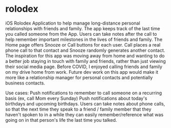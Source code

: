 # rolodex
iOS Rolodex Application to help manage long-distance personal relationships with friends and family. The app keeps track of the last time you called someone from the App. Users can take notes after the call to help remember important milestones in the lives of friends and family. The Home page offers Snooze or Call buttons for each user. Call places a real phone call to that contact and Snooze randomly generates another contact. The inspiration for this app was moving away from home and wanting to do a better job staying in touch with family and friends, rather than just viewing their social media page. Before COVID, I enjoyed calling friends and family on my drive home from work. Future dev work on this app would make it more like a relationship manager for personal contacts and potentially business contacts. 

Use cases:
Push notifications to remember to call someone on a recurring basis (ex, call Mom every Sunday)
Push notifications about today's birthdays and upcoming birthdays.
Users can take notes about phone calls, so that the next time they speak to a friend / family member that they haven't spoken to in a while they can easily remember/reference what was going on in that person's life the last time you talked.
